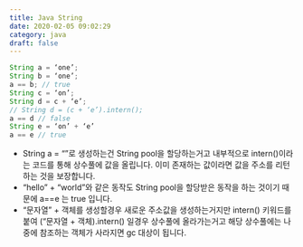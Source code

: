 ```yaml
---
title: Java String
date: 2020-02-05 09:02:29
category: java
draft: false
---
```


```java
String a = ‘one’;
String b = ‘one’;
a == b; // true
String c = ‘on’;
String d = c + ‘e’;
// String d = (c + ‘e’).intern();
a == d // false
String e = ‘on’ + ‘e’
a == e // true
```

- String a = “”로 생성하는건 String pool을 할당하는거고 내부적으로 intern()이라는 코드를 통해 상수풀에 값을 올립니다. 이미 존재하는 값이라면 값을 주소를 리턴하는 것을 보장합니다.
- “hello” + “world”와 같은 동작도 String pool을 할당받은 동작을 하는 것이기 때문에 a==e 는 true 입니다.
- “문자열” + 객체를 생성할경우 새로운 주소값을 생성하는거지만 intern() 키워드를 붙여 (“문자열 + 객체).intern() 일경우 상수풀에 올라가는거고 해당 상수풀에는 나중에 참조하는 객체가 사라지면 gc 대상이 됩니다.
